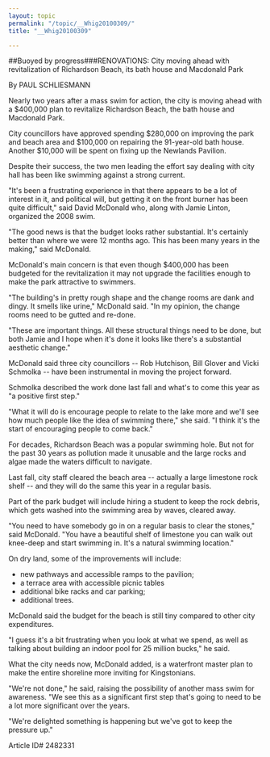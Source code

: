 ```yaml
---
layout: topic
permalink: "/topic/__Whig20100309/"
title: "__Whig20100309"

---
```


##Buoyed by progress###RENOVATIONS: City moving ahead with revitalization of Richardson Beach, its bath house and Macdonald Park

By PAUL SCHLIESMANN

<div class="column2">

Nearly two years after a mass swim for action, the city is moving ahead with a $400,000 plan to revitalize Richardson Beach, the bath house and Macdonald Park.

City councillors have approved spending $280,000 on improving the park and beach area and $100,000 on repairing the 91-year-old bath house. Another $10,000 will be spent on fixing up the Newlands Pavilion.

Despite their success, the two men leading the effort say dealing with city hall has been like swimming against a strong current.

"It's been a frustrating experience in that there appears to be a lot of interest in it, and political will, but getting it on the front burner has been quite difficult," said David McDonald who, along with Jamie Linton, organized the 2008 swim.

"The good news is that the budget looks rather substantial. It's certainly better than where we were 12 months ago. This has been many years in the making," said McDonald.

McDonald's main concern is that even though $400,000 has been budgeted for the revitalization it may not upgrade the facilities enough to make the park attractive to swimmers.

"The building's in pretty rough shape and the change rooms are dank and dingy. It smells like urine," McDonald said. "In my opinion, the change rooms need to be gutted and re-done.

"These are important things. All these structural things need to be done, but both Jamie and I hope when it's done it looks like there's a substantial aesthetic change."

McDonald said three city councillors -- Rob Hutchison, Bill Glover and Vicki Schmolka -- have been instrumental in moving the project forward.

Schmolka described the work done last fall and what's to come this year as "a positive first step."

"What it will do is encourage people to relate to the lake more and we'll see how much people like the idea of swimming there," she said. "I think it's the start of encouraging people to come back."

For decades, Richardson Beach was a popular swimming hole. But not for the past 30 years as pollution made it unusable and the large rocks and algae made the waters difficult to navigate.

Last fall, city staff cleared the beach area -- actually a large limestone rock shelf -- and they will do the same this year in a regular basis.

Part of the park budget will include hiring a student to keep the rock debris, which gets washed into the swimming area by waves, cleared away.

"You need to have somebody go in on a regular basis to clear the stones," said McDonald. "You have a beautiful shelf of limestone you can walk out knee-deep and start swimming in. It's a natural swimming location."

On dry land, some of the improvements will include:

* new pathways and accessible ramps to the pavilion;
* a terrace area with accessible picnic tables
* additional bike racks and car parking;
* additional trees.

McDonald said the budget for the beach is still tiny compared to other city expenditures.

"I guess it's a bit frustrating when you look at what we spend, as well as talking about building an indoor pool for 25 million bucks," he said.

What the city needs now, McDonald added, is a waterfront master plan to make the entire shoreline more inviting for Kingstonians.

"We're not done," he said, raising the possibility of another mass swim for awareness. "We see this as a significant first step that's going to need to be a lot more significant over the years.

"We're delighted something is happening but we've got to keep the pressure up."

</div>

Article ID# 2482331

